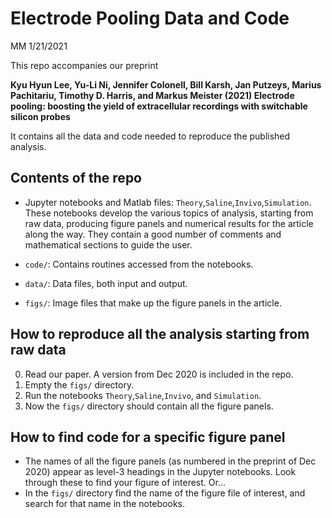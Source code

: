 # Electrode Pooling Data and Code

MM 1/21/2021

This repo accompanies our preprint

**Kyu Hyun Lee, Yu-Li Ni, Jennifer Colonell, Bill Karsh, Jan Putzeys, Marius Pachitariu, Timothy D. Harris, and Markus Meister (2021) Electrode pooling: boosting the yield of extracellular recordings with switchable silicon probes**

It contains all the data and code needed to reproduce the published analysis.

## Contents of the repo
- Jupyter notebooks and Matlab files: `Theory`,`Saline`,`Invivo`,`Simulation`. These notebooks develop the various topics of analysis, starting from raw data, producing figure panels and numerical results for the article along the way. They contain a good number of comments and mathematical sections to guide the user. 

- `code/`: Contains routines accessed from the notebooks.

- `data/`: Data files, both input and output. 

- `figs/`: Image files that make up the figure panels in the article.

## How to reproduce all the analysis starting from raw data

0. Read our paper. A version from Dec 2020 is included in the repo.   
1. Empty the `figs/` directory.
3. Run the notebooks `Theory`,`Saline`,`Invivo`, and `Simulation`.
4. Now the `figs/` directory should contain all the figure panels. 

## How to find code for a specific figure panel
- The names of all the figure panels (as numbered in the preprint of Dec 2020) appear as level-3 headings in the Jupyter notebooks. Look through these to find your figure of interest. Or...
- In the `figs/` directory find the name of the figure file of interest, and search for that name in the notebooks.
